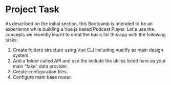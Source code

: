 # Project Task

As described on the initial section, this Bootcamp is intended to be an experience while building a Vue.js based Podcast Player. Let's use the concepts we recently learnt to creat the basis for this app with the following tasks:

1. Create folders structure using Vue CLI including vueitfy as main design system.
2. Add a folder called API and use the include the utilies listed here as your main "fake" data provider.
3. Create configuration files.
4. Configure main base router.